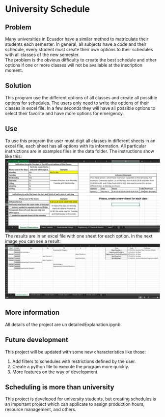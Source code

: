# University Schedule
## Problem
Many universities in Ecuador have a similar method to matriculate their students each semester. In general, all subjects have a code and their schedule, every student must create their own options to their schedules with all classes of the new semester.  
The problem is the obvious difficulty to create the best schedule and other options if one or more classes will not be available at the inscription moment.  
## Solution
This program use the different options of all classes and create all possible options for schedules. The users only need to write the options of their classes in excel file. In a few seconds they will have all possible options to select their favorite and have more options for emergency.  
## Use
To use this program the user must digit all classes in different sheets in an excel file, each sheet has all options with its information. All particular instructions are in examples files in the data folder. The instructions show like this:  
![Input!](images/input.PNG "Input instructions")  
The results are in an excel file with one sheet for each option. In the next image you can see a result:
![Output!](images/output.PNG "Output schedules")
## More information
All details of the project are un detailedExplanation.ipynb.  
## Future development  
This project will be updated with some new characteristics like those:  
1) Add filters to schedules with restrictions defined by the user.
2) Create a python file to execute the program more quickly.
3) More features on the way of development.
## Scheduling is more than university
This project is developed for university students, but creating schedules is an important project which can applicate to assign production hours, resource management, and others.